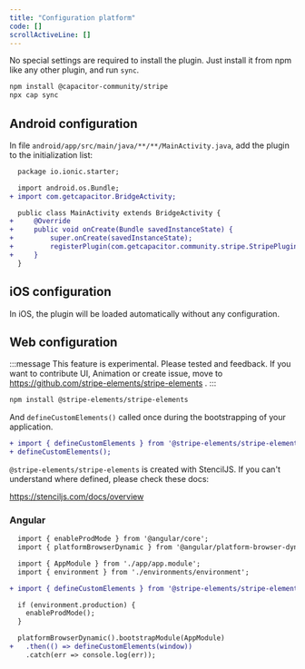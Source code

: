 ```yaml
---
title: "Configuration platform"
code: []
scrollActiveLine: []
---
```


No special settings are required to install the plugin. Just install it from npm like any other plugin, and run `sync`.

```bash
npm install @capacitor-community/stripe
npx cap sync
```

## Android configuration

In file `android/app/src/main/java/**/**/MainActivity.java`, add the plugin to the initialization list:

```diff java:android/app/src/main/java/**/**/MainActivity.java
  package io.ionic.starter;

  import android.os.Bundle;
+ import com.getcapacitor.BridgeActivity;

  public class MainActivity extends BridgeActivity {
+     @Override
+     public void onCreate(Bundle savedInstanceState) {
+         super.onCreate(savedInstanceState);
+         registerPlugin(com.getcapacitor.community.stripe.StripePlugin.class);
+     }
  }
```

## iOS configuration

In iOS, the plugin will be loaded automatically without any configuration.


## Web configuration

:::message
This feature is experimental. Please tested and feedback. If you want to contribute UI, Animation or create issue, move to https://github.com/stripe-elements/stripe-elements .
:::

```bash
npm install @stripe-elements/stripe-elements
```

And `defineCustomElements()` called once during the bootstrapping of your application.

```diff ts
+ import { defineCustomElements } from '@stripe-elements/stripe-elements/loader';
+ defineCustomElements();
```

`@stripe-elements/stripe-elements` is created with StencilJS. If you can't understand where defined, please check these docs:

https://stenciljs.com/docs/overview

### Angular

```diff ts:src/main.ts
  import { enableProdMode } from '@angular/core';
  import { platformBrowserDynamic } from '@angular/platform-browser-dynamic';

  import { AppModule } from './app/app.module';
  import { environment } from './environments/environment';

+ import { defineCustomElements } from '@stripe-elements/stripe-elements/loader';

  if (environment.production) {
    enableProdMode();
  }

  platformBrowserDynamic().bootstrapModule(AppModule)
+   .then(() => defineCustomElements(window))
    .catch(err => console.log(err));
```